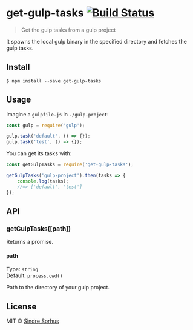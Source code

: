 # get-gulp-tasks [![Build Status](https://travis-ci.org/sindresorhus/get-gulp-tasks.svg?branch=master)](https://travis-ci.org/sindresorhus/get-gulp-tasks)

> Get the gulp tasks from a gulp project

It spawns the local gulp binary in the specified directory and fetches the gulp tasks.


## Install

```
$ npm install --save get-gulp-tasks
```


## Usage

Imagine a `gulpfile.js` in `./gulp-project`:

```js
const gulp = require('gulp');

gulp.task('default', () => {});
gulp.task('test', () => {});
```

You can get its tasks with:

```js
const getGulpTasks = require('get-gulp-tasks');

getGulpTasks('gulp-project').then(tasks => {
	console.log(tasks);
	//=> ['default', 'test']
});
```


## API

### getGulpTasks([path])

Returns a promise.

#### path

Type: `string`  
Default: `process.cwd()`

Path to the directory of your gulp project.


## License

MIT © [Sindre Sorhus](http://sindresorhus.com)
